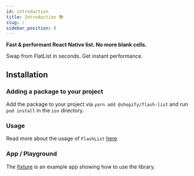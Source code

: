 ```yaml
---
id: introduction
title: Introduction 📚
slug: /
sidebar_position: 0
---
```


**Fast & performant React Native list. No more blank cells.**

Swap from FlatList in seconds. Get instant performance.

## Installation

### Adding a package to your project

Add the package to your project via `yarn add @shopify/flash-list` and run `pod install` in the `ios` directory.

### Usage

Read more about the usage of `FlashList` [here](/usage)

### App / Playground

The [fixture](https://github.com/Shopify/flash-list/tree/main/fixture) is an example app showing how to use the library.
